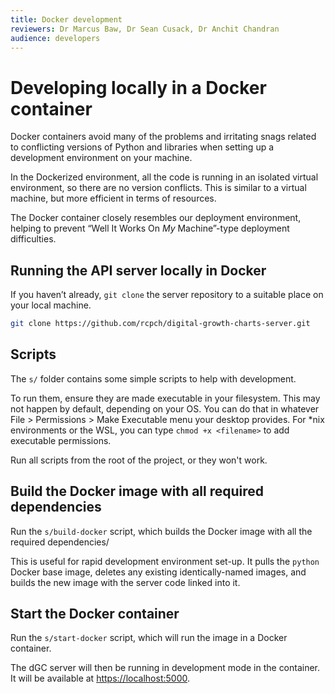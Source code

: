 ```yaml
---
title: Docker development
reviewers: Dr Marcus Baw, Dr Sean Cusack, Dr Anchit Chandran
audience: developers
---
```


# Developing locally in a Docker container

Docker containers avoid many of the problems and irritating snags related to conflicting versions of Python and libraries when setting up a development environment on your machine.

In the Dockerized environment, all the code is running in an isolated virtual environment, so there are no version conflicts. This is similar to a virtual machine, but more efficient in terms of resources.

The Docker container closely resembles our deployment environment, helping to prevent “Well It Works On *My* Machine”-type deployment difficulties.

## Running the API server locally in Docker

If you haven’t already, `git clone` the server repository to a suitable place on your local machine.

```bash
git clone https://github.com/rcpch/digital-growth-charts-server.git
```

## Scripts

The `s/` folder contains some simple scripts to help with development.

To run them, ensure they are made executable in your filesystem. This may not happen by default, depending on your OS. You can do that in whatever File > Permissions > Make Executable menu your desktop provides. For \*nix environments or the WSL, you can type `chmod +x <filename>` to add executable permissions.

Run all scripts from the root of the project, or they won't work.

## Build the Docker image with all required dependencies

Run the `s/build-docker` script, which builds the Docker image with all the required dependencies/

This is useful for rapid development environment set-up. It pulls the `python` Docker base image, deletes any existing identically-named images, and builds the new image with the server code linked into it.

## Start the Docker container

Run the `s/start-docker` script, which will run the image in a Docker container.

The dGC server will then be running in development mode in the container. It will be available at <https://localhost:5000>.
